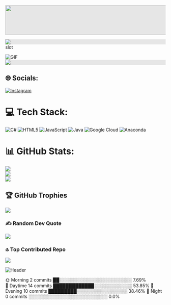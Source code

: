 <img src="https://user-images.githubusercontent.com/507615/90595977-95e70e80-e220-11ea-864a-6a61adaff212.png" alt="" style="max-width: 100%;">





<img style="display: block;-webkit-user-select: none;margin: auto;cursor: zoom-in;background-color: hsl(0, 0%, 90%);transition: background-color 300ms;" src="https://raw.githubusercontent.com/BrunnerLivio/brunnerlivio/refs/heads/master/images/welcome.png" width="771" height="93">




<img style="display: block;-webkit-user-select: none;margin: auto;background-color: hsl(0, 0%, 90%);" src="https://user-images.githubusercontent.com/5713670/87202985-820dcb80-c2b6-11ea-9f56-7ec461c497c3.gif">slot



<img alt="GIF" align="center" src="https://github.com/Xx-Ashutosh-xX/Xx-Ashutosh-xX/raw/master/assets/208593.gif" style="max-width: 100%; display: inline-block;" data-target="animated-image.originalImage">



<img style="display: block;-webkit-user-select: none;margin: auto;background-color: hsl(0, 0%, 90%);" src="https://raw.githubusercontent.com/innng/innng/master/assets/kyubey.gif">











## 🌐 Socials:
[![Instagram](https://img.shields.io/badge/Instagram-%23E4405F.svg?logo=Instagram&logoColor=white)](https://instagram.com/dbn.ilayda) 

# 💻 Tech Stack:
![C#](https://img.shields.io/badge/c%23-%23239120.svg?style=for-the-badge&logo=csharp&logoColor=white) ![HTML5](https://img.shields.io/badge/html5-%23E34F26.svg?style=for-the-badge&logo=html5&logoColor=white) ![JavaScript](https://img.shields.io/badge/javascript-%23323330.svg?style=for-the-badge&logo=javascript&logoColor=%23F7DF1E) ![Java](https://img.shields.io/badge/java-%23ED8B00.svg?style=for-the-badge&logo=openjdk&logoColor=white) ![Google Cloud](https://img.shields.io/badge/GoogleCloud-%234285F4.svg?style=for-the-badge&logo=google-cloud&logoColor=white) ![Anaconda](https://img.shields.io/badge/Anaconda-%2344A833.svg?style=for-the-badge&logo=anaconda&logoColor=white)
# 📊 GitHub Stats:
![](https://github-readme-stats.vercel.app/api?username=ilaydadaban00&theme=tokyonight&hide_border=false&include_all_commits=false&count_private=false)<br/>
![](https://github-readme-streak-stats.herokuapp.com/?user=ilaydadaban00&theme=tokyonight&hide_border=false)<br/>
![](https://github-readme-stats.vercel.app/api/top-langs/?username=ilaydadaban00&theme=tokyonight&hide_border=false&include_all_commits=false&count_private=false&layout=compact)

## 🏆 GitHub Trophies
![](https://github-profile-trophy.vercel.app/?username=ilaydadaban00&theme=tokyonight&no-frame=false&no-bg=true&margin-w=4)

### ✍️ Random Dev Quote
![](https://quotes-github-readme.vercel.app/api?type=horizontal&theme=radical)

### 🔝 Top Contributed Repo
![](https://github-contributor-stats.vercel.app/api?username=ilaydadaban00&limit=5&theme=dark&combine_all_yearly_contributions=true)

<!-- Proudly created with GPRM ( https://gprm.itsvg.in ) -->



<img src="https://raw.githubusercontent.com/MartinHeinz/MartinHeinz/master/readme_header.png" alt="Header" title="Header" style="max-width: 100%;">




🌞 Morning    2 commits      ██░░░░░░░░░░░░░░░░░░░░░░░   7.69%  
🌆 Daytime    14 commits     █████████████░░░░░░░░░░░░   53.85% 
🌃 Evening    10 commits     █████████░░░░░░░░░░░░░░░░   38.46% 
🌙 Night      0 commits      ░░░░░░░░░░░░░░░░░░░░░░░░░   0.0%
